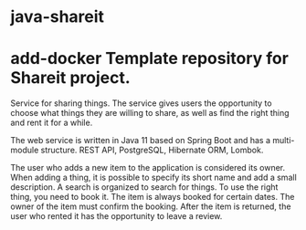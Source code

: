 # java-shareit
 add-docker
Template repository for Shareit project.
=======

Service for sharing things. The service gives users the opportunity to choose what things they are willing to share, as well as find the right thing and rent it for a while.

The web service is written in Java 11 based on Spring Boot and has a multi-module structure. REST API, PostgreSQL, Hibernate ORM, Lombok.

The user who adds a new item to the application is considered its owner. When adding a thing, it is possible to specify its short name and add a small description. A search is organized to search for things. To use the right thing, you need to book it. The item is always booked for certain dates. The owner of the item must confirm the booking. After the item is returned, the user who rented it has the opportunity to leave a review.

